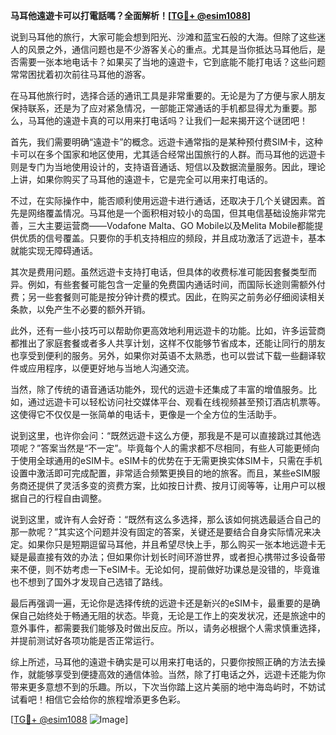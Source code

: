 **马耳他遠遊卡可以打電話嗎？全面解析！[[TG💪+ @esim1088](https://t.me/s/esim1088)]**

说到马耳他的旅行，大家可能会想到阳光、沙滩和蓝宝石般的大海。但除了这些迷人的风景之外，通信问题也是不少游客关心的重点。尤其是当你抵达马耳他后，是否需要一张本地电话卡？如果买了当地的遠遊卡，它到底能不能打电话？这些问题常常困扰着初次前往马耳他的游客。

在马耳他旅行时，选择合适的通讯工具是非常重要的。无论是为了方便与家人朋友保持联系，还是为了应对紧急情况，一部能正常通话的手机都显得尤为重要。那么，马耳他的遠遊卡真的可以用来打电话吗？让我们一起来揭开这个谜团吧！

首先，我们需要明确“遠遊卡”的概念。远遊卡通常指的是某种预付费SIM卡，这种卡可以在多个国家和地区使用，尤其适合经常出国旅行的人群。而马耳他的远遊卡则是专门为当地使用设计的，支持语音通话、短信以及数据流量服务。因此，理论上讲，如果你购买了马耳他的遠遊卡，它是完全可以用来打电话的。

不过，在实际操作中，能否顺利使用远遊卡进行通话，还取决于几个关键因素。首先是网络覆盖情况。马耳他是一个面积相对较小的岛国，但其电信基础设施非常完善，三大主要运营商——Vodafone Malta、GO Mobile以及Melita Mobile都能提供优质的信号覆盖。只要你的手机支持相应的频段，并且成功激活了远遊卡，基本就能实现无障碍通话。

其次是费用问题。虽然远遊卡支持打电话，但具体的收费标准可能因套餐类型而异。例如，有些套餐可能包含一定量的免费国内通话时间，而国际长途则需额外付费；另一些套餐则可能是按分钟计费的模式。因此，在购买之前务必仔细阅读相关条款，以免产生不必要的额外开销。

此外，还有一些小技巧可以帮助你更高效地利用远遊卡的功能。比如，许多运营商都推出了家庭套餐或者多人共享计划，这样不仅能够节省成本，还能让同行的朋友也享受到便利的服务。另外，如果你对英语不太熟悉，也可以尝试下载一些翻译软件或应用程序，以便更好地与当地人沟通交流。

当然，除了传统的语音通话功能外，现代的远遊卡还集成了丰富的增值服务。比如，通过远遊卡可以轻松访问社交媒体平台、观看在线视频甚至预订酒店机票等。这使得它不仅仅是一张简单的电话卡，更像是一个全方位的生活助手。

说到这里，也许你会问：“既然远遊卡这么方便，那我是不是可以直接跳过其他选项呢？”答案当然是“不一定”。毕竟每个人的需求都不尽相同，有些人可能更倾向于使用全球通用的eSIM卡。eSIM卡的优势在于无需更换实体SIM卡，只需在手机设置中激活即可完成配置，非常适合频繁更换目的地的旅客。而且，某些eSIM服务商还提供了灵活多变的资费方案，比如按日计费、按月订阅等等，让用户可以根据自己的行程自由调整。

说到这里，或许有人会好奇：“既然有这么多选择，那么该如何挑选最适合自己的那一款呢？”其实这个问题并没有固定的答案，关键还是要结合自身实际情况来决定。如果你只是短期逗留马耳他，并且希望尽快上手，那么购买一张本地远遊卡无疑是最直接有效的办法；但如果你计划长时间环游世界，或者担心携带过多设备带来不便，则不妨考虑一下eSIM卡。无论如何，提前做好功课总是没错的，毕竟谁也不想到了国外才发现自己选错了路线。

最后再强调一遍，无论你是选择传统的远遊卡还是新兴的eSIM卡，最重要的是确保自己始终处于畅通无阻的状态。毕竟，无论是工作上的突发状况，还是旅途中的意外事件，都需要我们能够及时做出反应。所以，请务必根据个人需求慎重选择，并提前测试好各项功能是否正常运行。

综上所述，马耳他的遠遊卡确实是可以用来打电话的，只要你按照正确的方法去操作，就能够享受到便捷高效的通信体验。当然，除了打电话之外，远遊卡还能为你带来更多意想不到的乐趣。所以，下次当你踏上这片美丽的地中海岛屿时，不妨试试看吧！相信它会给你的旅程增添更多色彩。

[[TG💪+ @esim1088](https://t.me/s/esim1088) ![Image](https://i.postimg.cc/4NQfJmqS/Snipaste-2025-05-13-00-14-12.png)]
